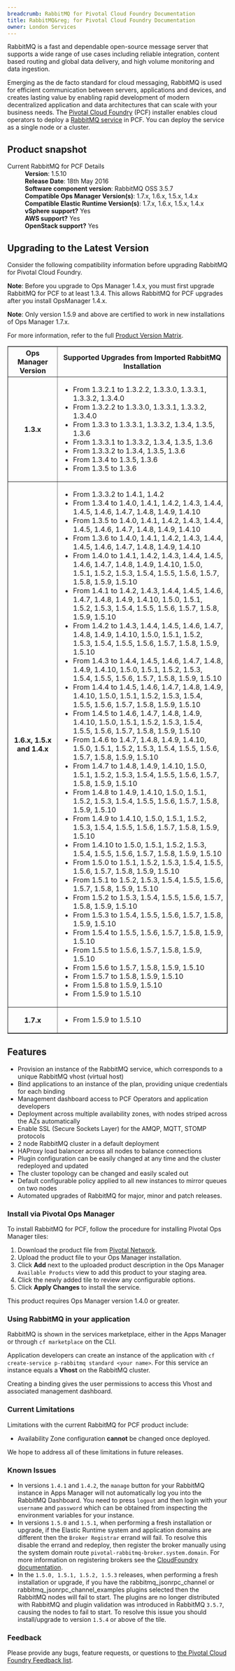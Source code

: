 ```yaml
---
breadcrumb: RabbitMQ for Pivotal Cloud Foundry Documentation
title: RabbitMQ&reg; for Pivotal Cloud Foundry Documentation
owner: London Services
---
```


RabbitMQ is a fast and dependable open-source message server that supports a wide range of use cases including reliable integration, content based routing and global data delivery, and high volume monitoring and data ingestion.

Emerging as the de facto standard for cloud messaging, RabbitMQ is used for efficient communication between servers, applications and devices, and creates lasting value by enabling rapid development of modern decentralized application and data architectures that can scale with your business needs.
The [Pivotal Cloud Foundry](https://network.pivotal.io/products/pivotal-cf) (PCF) installer enables cloud operators to deploy a [RabbitMQ service](https://network.pivotal.io/products/pivotal-rabbitmq-service) in PCF. You can deploy the service as a single node or a cluster.

## Product snapshot

<dl>
<dt>Current RabbitMQ for PCF Details</dt>
<dd><strong>Version</strong>: 1.5.10 </dd>
<dd><strong>Release Date</strong>: 18th May 2016</dd>
<dd><strong>Software component version</strong>: RabbitMQ OSS 3.5.7</dd>
<dd><strong>Compatible Ops Manager Version(s)</strong>: 1.7.x, 1.6.x, 1.5.x, 1.4.x</dd>
<dd><strong>Compatible Elastic Runtime Version(s)</strong>: 1.7.x, 1.6.x, 1.5.x, 1.4.x</dd>
<dd><strong>vSphere support?</strong> Yes</dd>
<dd><strong>AWS support?</strong> Yes</dd>
<dd><strong>OpenStack support?</strong> Yes</dd>
</dl>

## Upgrading to the Latest Version

Consider the following compatibility information before upgrading RabbitMQ for Pivotal Cloud Foundry.

<p class="note"><strong>Note</strong>: Before you upgrade to Ops Manager 1.4.x, you must first upgrade RabbitMQ for PCF to at least 1.3.4. This allows RabbitMQ for PCF upgrades after you install OpsManager 1.4.x. </p>

<p class="note"><strong>Note</strong>: Only version 1.5.9 and above are certified to work in new installations of Ops Manager 1.7.x. </p>

For more information, refer to the full [Product Version Matrix](http://docs.pivotal.io/compatibility-matrix.pdf).

<table border="1" class="nice">
<tr>
  <th>Ops Manager Version</th>
  <th>Supported Upgrades from Imported RabbitMQ Installation</th>
</tr>
<tr>
  <th>1.3.x</th>
  <td><ul>
      <li>From 1.3.2.1 to 1.3.2.2, 1.3.3.0, 1.3.3.1, 1.3.3.2, 1.3.4.0</li>
      <li>From 1.3.2.2 to 1.3.3.0, 1.3.3.1, 1.3.3.2, 1.3.4.0</li>
      <li>From 1.3.3 to 1.3.3.1, 1.3.3.2, 1.3.4, 1.3.5, 1.3.6</li>
      <li>From 1.3.3.1 to 1.3.3.2, 1.3.4, 1.3.5, 1.3.6</li>
      <li>From 1.3.3.2 to 1.3.4, 1.3.5, 1.3.6</li>
      <li>From 1.3.4 to 1.3.5, 1.3.6</li>
      <li>From 1.3.5 to 1.3.6</li>
    </ul>
  </td>
</tr>
<tr>
  <th>1.6.x, 1.5.x and 1.4.x</th>
  <td><ul>
      <li>From 1.3.3.2 to 1.4.1, 1.4.2</li>
      <li>From 1.3.4 to 1.4.0, 1.4.1, 1.4.2, 1.4.3, 1.4.4, 1.4.5, 1.4.6, 1.4.7, 1.4.8, 1.4.9, 1.4.10</li>
      <li>From 1.3.5 to 1.4.0, 1.4.1, 1.4.2, 1.4.3, 1.4.4, 1.4.5, 1.4.6, 1.4.7, 1.4.8, 1.4.9, 1.4.10</li>
      <li>From 1.3.6 to 1.4.0, 1.4.1, 1.4.2, 1.4.3, 1.4.4, 1.4.5, 1.4.6, 1.4.7, 1.4.8, 1.4.9, 1.4.10</li>
      <li>From 1.4.0 to 1.4.1, 1.4.2, 1.4.3, 1.4.4, 1.4.5, 1.4.6, 1.4.7, 1.4.8, 1.4.9, 1.4.10, 1.5.0, 1.5.1, 1.5.2, 1.5.3, 1.5.4, 1.5.5, 1.5.6, 1.5.7, 1.5.8, 1.5.9, 1.5.10</li>
      <li>From 1.4.1 to 1.4.2, 1.4.3, 1.4.4, 1.4.5, 1.4.6, 1.4.7, 1.4.8, 1.4.9, 1.4.10, 1.5.0, 1.5.1, 1.5.2, 1.5.3, 1.5.4, 1.5.5, 1.5.6, 1.5.7, 1.5.8, 1.5.9, 1.5.10</li>
      <li>From 1.4.2 to 1.4.3, 1.4.4, 1.4.5, 1.4.6, 1.4.7, 1.4.8, 1.4.9, 1.4.10, 1.5.0, 1.5.1, 1.5.2, 1.5.3, 1.5.4, 1.5.5, 1.5.6, 1.5.7, 1.5.8, 1.5.9, 1.5.10</li>
      <li>From 1.4.3 to 1.4.4, 1.4.5, 1.4.6, 1.4.7, 1.4.8, 1.4.9, 1.4.10, 1.5.0, 1.5.1, 1.5.2, 1.5.3, 1.5.4, 1.5.5, 1.5.6, 1.5.7, 1.5.8, 1.5.9, 1.5.10</li>
      <li>From 1.4.4 to 1.4.5, 1.4.6, 1.4.7, 1.4.8, 1.4.9, 1.4.10, 1.5.0, 1.5.1, 1.5.2, 1.5.3, 1.5.4, 1.5.5, 1.5.6, 1.5.7, 1.5.8, 1.5.9, 1.5.10</li>
      <li>From 1.4.5 to 1.4.6, 1.4.7, 1.4.8, 1.4.9, 1.4.10, 1.5.0, 1.5.1, 1.5.2, 1.5.3, 1.5.4, 1.5.5, 1.5.6, 1.5.7, 1.5.8, 1.5.9, 1.5.10</li>
      <li>From 1.4.6 to 1.4.7, 1.4.8, 1.4.9, 1.4.10, 1.5.0, 1.5.1, 1.5.2, 1.5.3, 1.5.4, 1.5.5, 1.5.6, 1.5.7, 1.5.8, 1.5.9, 1.5.10</li>
      <li>From 1.4.7 to 1.4.8, 1.4.9, 1.4.10, 1.5.0, 1.5.1, 1.5.2, 1.5.3, 1.5.4, 1.5.5, 1.5.6, 1.5.7, 1.5.8, 1.5.9, 1.5.10</li>
      <li>From 1.4.8 to 1.4.9, 1.4.10, 1.5.0, 1.5.1, 1.5.2, 1.5.3, 1.5.4, 1.5.5, 1.5.6, 1.5.7, 1.5.8, 1.5.9, 1.5.10</li>
      <li>From 1.4.9 to 1.4.10, 1.5.0, 1.5.1, 1.5.2, 1.5.3, 1.5.4, 1.5.5, 1.5.6, 1.5.7, 1.5.8, 1.5.9, 1.5.10</li>
      <li>From 1.4.10 to 1.5.0, 1.5.1, 1.5.2, 1.5.3, 1.5.4, 1.5.5, 1.5.6, 1.5.7, 1.5.8, 1.5.9, 1.5.10</li>
      <li>From 1.5.0 to 1.5.1, 1.5.2, 1.5.3, 1.5.4, 1.5.5, 1.5.6, 1.5.7, 1.5.8, 1.5.9, 1.5.10</li>
      <li>From 1.5.1 to 1.5.2, 1.5.3, 1.5.4, 1.5.5, 1.5.6, 1.5.7, 1.5.8, 1.5.9, 1.5.10</li>
      <li>From 1.5.2 to 1.5.3, 1.5.4, 1.5.5, 1.5.6, 1.5.7, 1.5.8, 1.5.9, 1.5.10</li>
      <li>From 1.5.3 to 1.5.4, 1.5.5, 1.5.6, 1.5.7, 1.5.8, 1.5.9, 1.5.10</li>
      <li>From 1.5.4 to 1.5.5, 1.5.6, 1.5.7, 1.5.8, 1.5.9, 1.5.10</li>
      <li>From 1.5.5 to 1.5.6, 1.5.7, 1.5.8, 1.5.9, 1.5.10</li>
      <li>From 1.5.6 to 1.5.7, 1.5.8, 1.5.9, 1.5.10</li>
      <li>From 1.5.7 to 1.5.8, 1.5.9, 1.5.10</li>
      <li>From 1.5.8 to 1.5.9, 1.5.10</li>
      <li>From 1.5.9 to 1.5.10</li>
    </ul>
  </td>
</tr>
<tr>
  <th>1.7.x</th>
  <td><ul>
      <li>From 1.5.9 to 1.5.10</li>
    </ul>
  </td>
</tr>
</table>


## Features

* Provision an instance of the RabbitMQ service, which corresponds to a unique RabbitMQ vhost (virtual host)
* Bind applications to an instance of the plan, providing unique credentials for each binding
* Management dashboard access to PCF Operators and application developers
* Deployment across multiple availability zones, with nodes striped across the AZs automatically
* Enable SSL (Secure Sockets Layer) for the AMQP, MQTT, STOMP protocols
* 2 node RabbitMQ cluster in a default deployment
* HAProxy load balancer across all nodes to balance connections
* Plugin configuration can be easily changed at any time and the cluster redeployed and updated
* The cluster topology can be changed and easily scaled out
* Default configurable policy applied to all new instances to mirror queues on two nodes
* Automated upgrades of RabbitMQ for major, minor and patch releases.

### Install via Pivotal Ops Manager

To install RabbitMQ for PCF, follow the procedure for installing Pivotal Ops Manager tiles:

1. Download the product file from [Pivotal Network](https://network.pivotal.io/).
1. Upload the product file to your Ops Manager installation.
1. Click **Add** next to the uploaded product description in the Ops Manager `Available Products` view to add this product to your staging area.
1. Click the newly added tile to review any configurable options.
1. Click **Apply Changes** to install the service.

This product requires Ops Manager version 1.4.0 or greater.

### Using RabbitMQ in your application

RabbitMQ is shown in the services marketplace, either in the Apps Manager or
through `cf marketplace` on the CLI.

Application developers can create an instance of the application with `cf create-service p-rabbitmq standard <your name>`.
For this service an instance equals a **Vhost** on the RabbitMQ cluster.

Creating a binding gives the user permissions to access this Vhost and associated management dashboard.

### Current Limitations
Limitations with the current RabbitMQ for PCF product include:

* Availability Zone configuration **cannot** be changed once deployed.

We hope to address all of these limitations in future releases.

### Known Issues

* In versions `1.4.1` and `1.4.2`, the `manage` button for your RabbitMQ instance in Apps Manager will not automatically log you into the RabbitMQ Dashboard. You need to press `logout` and then login with your `username` and `password` which can be obtained from inspecting the environment variables for your instance.
* In versions `1.5.0` and `1.5.1`, when performing a fresh installation or upgrade, if the Elastic Runtime system and application domains are different then the `Broker Registrar` errand will fail. To resolve this disable the errand and redeploy, then register the broker manually using the system domain route `pivotal-rabbitmq-broker.system.domain`. For more information on registering brokers see the [CloudFoundry documentation](http://docs.cloudfoundry.org/services/managing-service-brokers.html).
* In the `1.5.0, 1.5.1, 1.5.2, 1.5.3` releases, when performing a fresh installation or upgrade, if you have the rabbitmq\_jsonrpc\_channel or rabbitmq\_jsonrpc\_channel_examples plugins selected then the RabbitMQ nodes will fail to start. The plugins are no longer distributed with RabbitMQ and plugin validation was introduced in RabbitMQ `3.5.7`, causing the nodes to fail to start. To resolve this issue you should install/upgrade to version `1.5.4` or above of the tile.

### Feedback
Please provide any bugs, feature requests, or questions to [the Pivotal Cloud Foundry Feedback list](mailto:pivotal-cf-feedback@pivotal.io).
